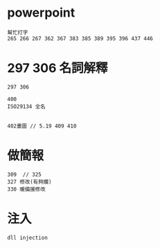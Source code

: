 # powerpoint
```
幫忙打字
265 266 267 362 367 383 385 389 395 396 437 446
````

# 297 306 名詞解釋
```
297 306

400
ISO29134 全名


402畫圖 // 5.19 409 410
```

# 做簡報 
```
309  // 325
327 修改(有夠爛)
330 暖備援修改
```

# 注入
```
dll injection
```
